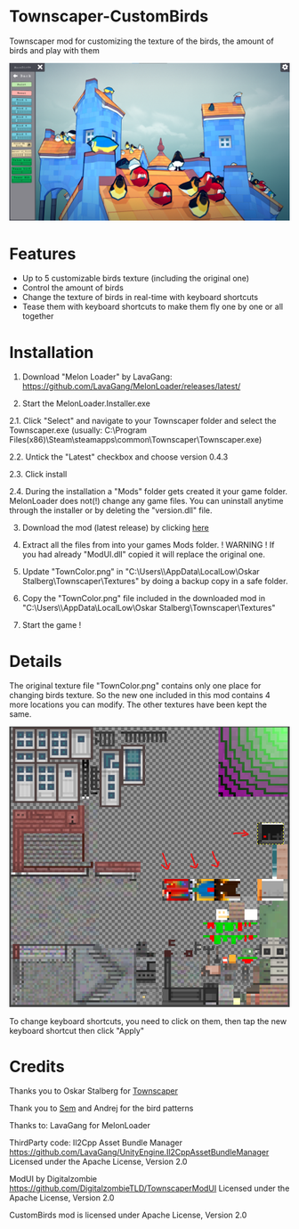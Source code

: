 # Townscaper-CustomBirds
Townscaper mod for customizing the texture of the birds, the amount of birds and play with them

<p align="center">
<a href="./Birds.png">
<img src="./Birds.png" alt="CustomBirds">
</a>
</p>


# Features

- Up to 5 customizable birds texture (including the original one)
- Control the amount of birds
- Change the texture of birds in real-time with keyboard shortcuts
- Tease them with keyboard shortcuts to make them fly one by one or all together

# Installation

1. Download "Melon Loader" by LavaGang:
https://github.com/LavaGang/MelonLoader/releases/latest/

2. Start the MelonLoader.Installer.exe

2.1. Click "Select" and navigate to your Townscaper folder and select the Townscaper.exe (usually: C:\Program Files(x86)\Steam\steamapps\common\Townscaper\Townscaper.exe)

2.2. Untick the "Latest" checkbox and choose version 0.4.3

2.3. Click install 

2.4. During the installation a "Mods" folder gets created it your game folder. MelonLoader does not(!) change any game files. 
	 You can uninstall anytime through the installer or by deleting the "version.dll" file.

3. Download the mod (latest release) by clicking [here](<ToComplete>)

4. Extract all the files from <ToComplete> into your games Mods folder.
	! WARNING ! If you had already "ModUI.dll" copied it will replace the original one.

5. Update "TownColor.png" in "C:\\Users\\<UserName>\\AppData\\LocalLow\\Oskar Stalberg\\Townscaper\\Textures" by doing a backup copy in a safe folder. 

6. Copy the "TownColor.png" file included in the downloaded mod in "C:\\Users\\<UserName>\\AppData\\LocalLow\\Oskar Stalberg\\Townscaper\\Textures"

7. Start the game !


# Details

The original texture file "TownColor.png" contains only one place for changing birds texture. So the new one included in this mod contains 4 more locations you can modify. The other textures have been kept the same.
<p align="center">
<a href="./TextureFile.png">
<img src="./TextureFile.png" alt="CustomBirds">
</a>
</p>


To change keyboard shortcuts, you need to click on them, then tap the new keyboard shortcut then click "Apply"

# Credits

Thanks you to Oskar Stalberg for [Townscaper](https://store.steampowered.com/app/1291340/Townscaper/)

Thank you to [Sem](https://sem-from-france.carrd.co/) and Andrej for the bird patterns 

Thanks to:
LavaGang for MelonLoader

ThirdParty  code:
Il2Cpp Asset Bundle Manager
https://github.com/LavaGang/UnityEngine.Il2CppAssetBundleManager
Licensed under the Apache License, Version 2.0

ModUI by Digitalzombie
https://github.com/DigitalzombieTLD/TownscaperModUI
Licensed under the Apache License, Version 2.0

CustomBirds mod is licensed under Apache License, Version 2.0
